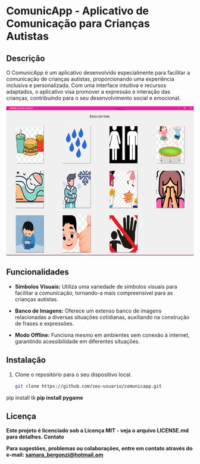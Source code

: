 # ComunicApp - Aplicativo de Comunicação para Crianças Autistas

## Descrição

O ComunicApp é um aplicativo desenvolvido especialmente para facilitar a comunicação de crianças autistas, proporcionando uma experiência inclusiva e personalizada. Com uma interface intuitiva e recursos adaptados, o aplicativo visa promover a expressão e interação das crianças, contribuindo para o seu desenvolvimento social e emocional.

<img src="https://github.com/samarabergonzi/ComunicApp_python/blob/main/APLICATIVO%20COMUNICA%C3%87%C3%83O%20APARA%20CRIAN%C3%87AS.PNG" width="800" height="400" />

## Funcionalidades

- **Símbolos Visuais:** Utiliza uma variedade de símbolos visuais para facilitar a comunicação, tornando-a mais compreensível para as crianças autistas.

- **Banco de Imagens:** Oferece um extenso banco de imagens relacionadas a diversas situações cotidianas, auxiliando na construção de frases e expressões.

- **Modo Offline:** Funciona mesmo em ambientes sem conexão à internet, garantindo acessibilidade em diferentes situações.

## Instalação

1. Clone o repositório para o seu dispositivo local.
   ```bash
   git clone https://github.com/seu-usuario/comunicapp.git

pip install tk<b>
pip install pygame

## Licença

Este projeto é licenciado sob a Licença MIT - veja o arquivo LICENSE.md para detalhes.
Contato

Para sugestões, problemas ou colaborações, entre em contato através do e-mail: samara_bergonzi@hotmail.om
